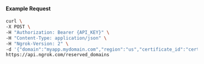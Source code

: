 <!-- Code generated for API Clients. DO NOT EDIT. -->

#### Example Request

```bash
curl \
-X POST \
-H "Authorization: Bearer {API_KEY}" \
-H "Content-Type: application/json" \
-H "Ngrok-Version: 2" \
-d '{"domain":"myapp.mydomain.com","region":"us","certificate_id":"cert_2TMGGCjnG4ldki1rQ9JXaALQeMo"}' \
https://api.ngrok.com/reserved_domains
```
